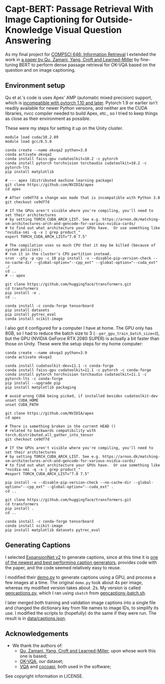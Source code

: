 # Capt-BERT: Passage Retrieval With Image Captioning for Outside-Knowledge Visual Question Answering

As my final project for [COMPSCI 646: Information Retrieval](https://groups.cs.umass.edu/zamani/compsci-646-information-retrieval-fall-2022/)
I extended the work in [a paper by Qu, Zamani, Yang, Croft and Learned-Miller](https://github.com/prdwb/okvqa-release) by fine-tuning BERT
to perform dense passage retrieval for OK-VQA based on the question and on image captioning.

## Environment setup
Qu et al.'s code is uses Apex' AMP (automatic mixed precision) support, which is
[incompatible with pytorch 1.10 and later](https://github.com/NVIDIA/apex/issues/1215).
Pytorch 1.9 or earlier isn't readily available for newer Python versions, and neither
are the CUDA libraries, nvcc compiler needed to build Apex, etc., so I tried to keep
things as close as their environment as possible.

These were my steps for setting it up on the Unity cluster.
```
module load cuda/10.2.89
module load gcc/8.5.0

conda create --name okvqa2 python=3.8
conda activate okvqa2
conda install faiss-gpu cudatoolkit=10.2 -c pytorch
conda install pytorch torchvision torchaudio cudatoolkit=10.2 -c pytorch-lts
pip install matplotlib

# --- apex (distributed machine learning package)
git clone https://github.com/NVIDIA/apex
cd apex

# After ce9df7d a change was made that is incompatible with Python 3.8
git checkout ce9df7d

# If the GPUs aren't visible where you're compiling, you'll need to set their architectures
# by setting TORCH_CUDA_ARCH_LIST. See e.g. https://arnon.dk/matching-sm-architectures-arch-and-gencode-for-various-nvidia-cards/
# to find out what architecture your GPUs have.  Or use something like "nvidia-smi -q -x | grep product_"
export TORCH_CUDA_ARCH_LIST="7.0 7.5"

# The compilation uses so much CPU that it may be killed (because of system policies);
# run it in the cluster's CPU partition instead.
srun --pty -p cpu -c 10 pip install -v --disable-pip-version-check --no-cache-dir --global-option="--cpp_ext" --global-option="--cuda_ext" ./
cd ..
# -- apex

git clone https://github.com/huggingface/transformers.git
cd transformers
pip install -e .
cd ..

conda install -c conda-forge tensorboard
pip install datasets
pip install pytrec_eval
conda install scikit-image
```

I also got it configured for a computer I have at home.
The GPU only has 8GB, so I had to reduce the batch size to 3 (`--per_gpu_train_batch_size=3`), but the GPU (NVIDIA GeForce RTX 2080 SUPER)
is actually a bit faster than those on Unity.
These were the setup steps for my home computer:
```
conda create --name okvqa3 python=3.9
conda activate okvqa3

conda install cudatoolkit-dev=11.1 -c conda-forge
conda install faiss-gpu cudatoolkit=11.1 -c pytorch -c conda-forge
conda install pytorch torchvision torchaudio cudatoolkit=11.1 -c pytorch-lts -c conda-forge
pip install --upgrade pip
pip install matplotlib packaging

# avoid wrong CUDA being picked, if installed besides cudatoolkit-dev
unset CUDA_HOME
unset CUDA_PATH

git clone https://github.com/NVIDIA/apex
cd apex

# There is something broken in the current HEAD ()
# related to backwards compatibility with torch.distributed.all_gather_into_tensor
git checkout ce9df7d

# If the GPUs aren't visible where you're compiling, you'll need to set their architectures
# by setting TORCH_CUDA_ARCH_LIST. See e.g. https://arnon.dk/matching-sm-architectures-arch-and-gencode-for-various-nvidia-cards/
# to find out what architecture your GPUs have.  Or use something like "nvidia-smi -q -x | grep product_"
#export TORCH_CUDA_ARCH_LIST="7.0 7.5"

pip install -v --disable-pip-version-check --no-cache-dir --global-option="--cpp_ext" --global-option="--cuda_ext" .
cd ..

git clone https://github.com/huggingface/transformers.git
cd transformers
pip install .
cd ..

conda install -c conda-forge tensorboard
conda install scikit-image
pip install matplotlib datasets pytrec_eval
```

## Generating Captions

I selected [ExpansionNet v2](https://github.com/jchenghu/expansionnet_v2) to generate captions,
since at this time it is [one of the newest and best performing caption generators](https://paperswithcode.com/sota/image-captioning-on-coco-captions),
provides code with the paper, and the code seemed relatively easy to reuse.

I modified their [demo.py](https://github.com/jchenghu/ExpansionNet_v2/blob/master/demo.py) to
generate captions using a GPU, and process a few images at a time.
The original `demo.py` took about 4s per image, whereas my modified version takes about .2s.
My version is called [gencaptions.py](gencaptions.py), which I ran using `sbatch` from [gencaptions-batch.sh](gencaptions-batch.sh).

I later merged both training and validation image captions into a single file and changed the dictionary key
from file names to image IDs, to simplify its use.
I modified the scripts to (hopefully) do the same if they were run.
The result is in [data/captions.json](data/captions.json).

## Acknowledgements
* We thank the authors of:
    * [Qu, Zamani, Yang, Croft and Learned-Miller](https://github.com/prdwb/okvqa-release), upon whose work this one is based;
    * [OK-VQA](https://okvqa.allenai.org/index.html), our dataset;
    * [VQA](https://github.com/GT-Vision-Lab/VQA) and [cocoapi](https://github.com/cocodataset/cocoapi), both used in the software;

See copyright information in LICENSE.
